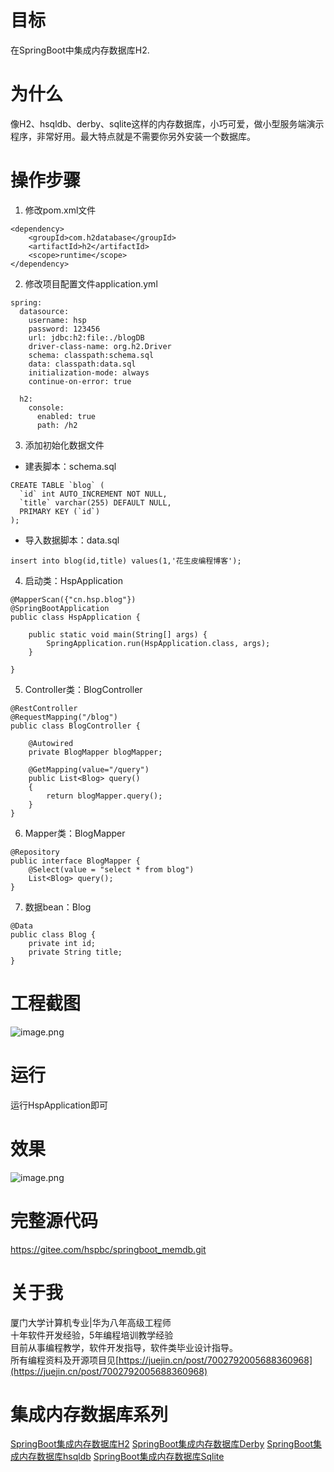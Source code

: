 # 目标
在SpringBoot中集成内存数据库H2.
# 为什么
像H2、hsqldb、derby、sqlite这样的内存数据库，小巧可爱，做小型服务端演示程序，非常好用。最大特点就是不需要你另外安装一个数据库。
# 操作步骤
1. 修改pom.xml文件
```
<dependency>
	<groupId>com.h2database</groupId>
	<artifactId>h2</artifactId>
	<scope>runtime</scope>
</dependency>
```
2. 修改项目配置文件application.yml
```
spring:
  datasource:
    username: hsp
    password: 123456
    url: jdbc:h2:file:./blogDB
    driver-class-name: org.h2.Driver
    schema: classpath:schema.sql
    data: classpath:data.sql
    initialization-mode: always
    continue-on-error: true

  h2:
    console:
      enabled: true
      path: /h2
```
3. 添加初始化数据文件
- 建表脚本：schema.sql
```
CREATE TABLE `blog` (
  `id` int AUTO_INCREMENT NOT NULL,
  `title` varchar(255) DEFAULT NULL,
  PRIMARY KEY (`id`)
);
```
- 导入数据脚本：data.sql
```
insert into blog(id,title) values(1,'花生皮编程博客');
```
4. 启动类：HspApplication
```
@MapperScan({"cn.hsp.blog"})
@SpringBootApplication
public class HspApplication {

	public static void main(String[] args) {
		SpringApplication.run(HspApplication.class, args);
	}

}
```
5. Controller类：BlogController
```
@RestController
@RequestMapping("/blog")
public class BlogController {

    @Autowired
    private BlogMapper blogMapper;

    @GetMapping(value="/query")
    public List<Blog> query()
    {
        return blogMapper.query();
    }
}
```
6. Mapper类：BlogMapper
```
@Repository
public interface BlogMapper {
    @Select(value = "select * from blog")
    List<Blog> query();
}
```
7. 数据bean：Blog
```
@Data
public class Blog {
    private int id;
    private String title;
}
```
# 工程截图
![image.png](https://img-blog.csdnimg.cn/img_convert/27a0d82b543e73d5bffa66d622ea1c60.png)
# 运行
运行HspApplication即可
# 效果
![image.png](https://img-blog.csdnimg.cn/img_convert/8819550ba2460e531564abf5ba045525.png)

# 完整源代码
https://gitee.com/hspbc/springboot_memdb.git

# 关于我
厦门大学计算机专业|华为八年高级工程师  
十年软件开发经验，5年编程培训教学经验  
目前从事编程教学，软件开发指导，软件类毕业设计指导。  
所有编程资料及开源项目见[https://juejin.cn/post/7002792005688360968](https://juejin.cn/post/7002792005688360968)

# 集成内存数据库系列
 [SpringBoot集成内存数据库H2](https://blog.csdn.net/yinxing2008/article/details/120148641?spm=1001.2014.3001.5501)
 [SpringBoot集成内存数据库Derby](https://blog.csdn.net/yinxing2008/article/details/120148643)
 [SpringBoot集成内存数据库hsqldb](https://blog.csdn.net/yinxing2008/article/details/120148646?spm=1001.2014.3001.5501)
 [SpringBoot集成内存数据库Sqlite](https://blog.csdn.net/yinxing2008/article/details/120148647)
